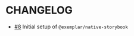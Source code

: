 # CHANGELOG

- [#8] Initial setup of `@exemplar/native-storybook` 

[#8]: https://github.com/godaddy/exemplar/pull/8
